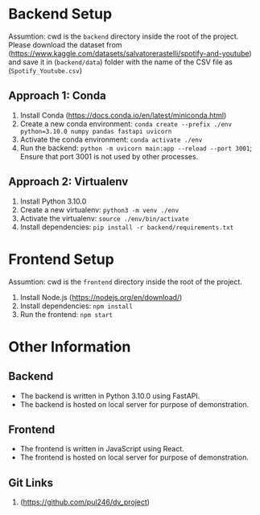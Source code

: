 # Backend Setup
Assumtion: cwd is the `backend` directory inside the root of the project.
Please download the dataset from (https://www.kaggle.com/datasets/salvatorerastelli/spotify-and-youtube) and save it in (`backend/data`) folder with the name of the CSV file as (`Spotify_Youtube.csv`)
## Approach 1: Conda
1. Install Conda (https://docs.conda.io/en/latest/miniconda.html)
2. Create a new conda environment: `conda create --prefix ./env python=3.10.0 numpy pandas fastapi uvicorn`
3. Activate the conda environment: `conda activate ./env`
4. Run the backend: `python -m uvicorn main:app --reload --port 3001`; Ensure that port 3001 is not used by other processes.

## Approach 2: Virtualenv
1. Install Python 3.10.0
2. Create a new virtualenv: `python3 -m venv ./env`
3. Activate the virtualenv: `source ./env/bin/activate`
4. Install dependencies: `pip install -r backend/requirements.txt`

# Frontend Setup
Assumtion: cwd is the `frontend` directory inside the root of the project.
1. Install Node.js (https://nodejs.org/en/download/)
2. Install dependencies: `npm install`
3. Run the frontend: `npm start`

# Other Information
## Backend
- The backend is written in Python 3.10.0 using FastAPI.
- The backend is hosted on local server for purpose of demonstration.

## Frontend
- The frontend is written in JavaScript using React.
- The frontend is hosted on local server for purpose of demonstration.

## Git Links
1. (https://github.com/pul246/dv_project)


